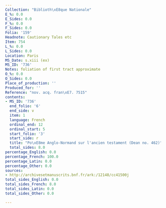 ```yaml
---
Collection: "Biblioth\xE8que Nationale"
E_%: 0.0
E_Sides: 0.0
F_%: 0.0
F_Sides: 0.0
Folia: '159'
Headnote: Cautionary Tales etc
Item: 754
L_%: 0.0
L_Sides: 0.0
Location: Paris
MS_Date: s.xiii (ex)
MS_ID: '736'
Notes: foliation of first tract approximate
O_%: 0.0
O_Sides: 0.0
Place_of_production: ''
Produced_for: ''
Reference: "nov. acq. fran\xE7. 7515"
contents:
- MS_ID: '736'
  end_folio: '6'
  end_side: v
  item: 1
  language: French
  ordinal_end: 12
  ordinal_start: 5
  start_folio: '3'
  start_side: r
  title: "Po\xE8me Anglo-Normand sur l'ancien testament (Dean no. 462)"
  total_sides: 8.0
percentage_English: 0.0
percentage_French: 100.0
percentage_Latin: 0.0
percentage_Other: 0.0
sources:
- http://archivesetmanuscrits.bnf.fr/ark:/12148/cc41500j
total_sides_English: 0.0
total_sides_French: 8.0
total_sides_Latin: 0.0
total_sides_Other: 0.0

---
```


